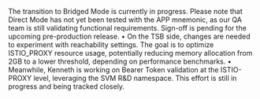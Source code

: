 The transition to Bridged Mode is currently in progress. Please note that Direct Mode has not yet been tested with the APP mnemonic, as our QA team is still validating functional requirements. Sign-off is pending for the upcoming pre-production release.
	•	On the TSB side, changes are needed to experiment with reachability settings. The goal is to optimize ISTIO_PROXY resource usage, potentially reducing memory allocation from 2GB to a lower threshold, depending on performance benchmarks.
	•	Meanwhile, Kenneth is working on Bearer Token validation at the ISTIO-PROXY level, leveraging the SVM R&D namespace. This effort is still in progress and being tracked closely.
